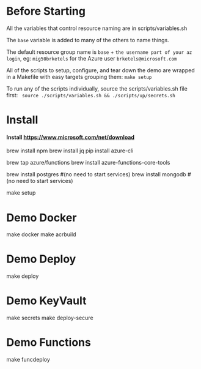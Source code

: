 # Before Starting

All the variables that control resource naming are in scripts/variables.sh

The `base` variable is added to many of the others to name things.  

The default resource group name is `base` + `the username part of your az login`, 
eg: `mig50brketels` for the Azure user `brketels@microsoft.com`

All of the scripts to setup, configure, and tear down the demo are wrapped in a
Makefile with easy targets grouping them:
```make setup```

To run any of the scripts individually, source the scripts/variables.sh file first:
``` source ./scripts/variables.sh && ./scripts/up/secrets.sh```

# Install
#### Install https://www.microsoft.com/net/download
brew install npm
brew install jq
pip install azure-cli

brew tap azure/functions
brew install azure-functions-core-tools

brew install postgres #(no need to start services)
brew install mongodb #(no need to start services)

make setup

# Demo Docker
make docker
make acrbuild

# Demo Deploy
make deploy

# Demo KeyVault
make secrets
make deploy-secure

# Demo Functions
make funcdeploy